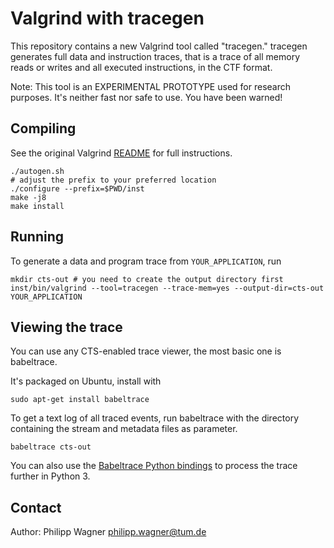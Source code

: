 # Valgrind with tracegen

This repository contains a new Valgrind tool called "tracegen."
tracegen generates full data and instruction traces, that is a trace of all 
memory reads or writes and all executed instructions, in the CTF format.

Note: This tool is an EXPERIMENTAL PROTOTYPE used for research purposes.
It's neither fast nor safe to use. You have been warned!

## Compiling
See the original Valgrind [README](README) for full instructions.

~~~
./autogen.sh
# adjust the prefix to your preferred location
./configure --prefix=$PWD/inst
make -j8
make install
~~~

## Running
To generate a data and program trace from `YOUR_APPLICATION`, run

~~~
mkdir cts-out # you need to create the output directory first
inst/bin/valgrind --tool=tracegen --trace-mem=yes --output-dir=cts-out YOUR_APPLICATION
~~~

## Viewing the trace
You can use any CTS-enabled trace viewer, the most basic one is babeltrace.

It's packaged on Ubuntu, install with

~~~
sudo apt-get install babeltrace
~~~

To get a text log of all traced events, run babeltrace with the directory
containing the stream and metadata files as parameter.

~~~
babeltrace cts-out
~~~

You can also use the 
[Babeltrace Python bindings](http://diamon.org/babeltrace/docs/python/)
to process the trace further in Python 3.


## Contact
Author: Philipp Wagner <philipp.wagner@tum.de>


